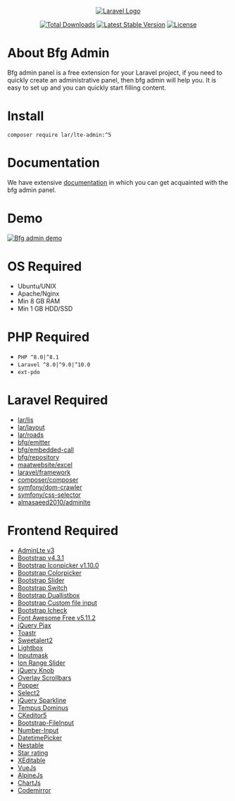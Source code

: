 <p align="center"><a href="https://laravel.com" target="_blank">
<img src="https://wood.veskod.com/images/logo.png" alt="Laravel Logo">
</a></p>

<p align="center">
<a href="https://packagist.org/packages/bfg/admin"><img src="https://img.shields.io/packagist/dt/bfg/admin" alt="Total Downloads"></a>
<a href="https://packagist.org/packages/bfg/admin"><img src="https://img.shields.io/packagist/v/bfg/admin" alt="Latest Stable Version"></a>
<a href="https://packagist.org/packages/bfg/admin"><img src="https://img.shields.io/packagist/l/bfg/admin" alt="License"></a>
</p>

# About Bfg Admin
Bfg admin panel is a free extension for your Laravel project, if you need to quickly create an administrative panel, then bfg admin will help you. It is easy to set up and you can quickly start filling content.

# Install
```
composer require lar/lte-admin:^5
```

# Documentation
We have extensive [documentation](https://wood.veskod.com/documentation/admin-panel) in which you can get acquainted with the bfg admin panel.

# Demo
[![Bfg admin demo](https://github.com/bfg-s/admin/blob/0857e0f3d8960796728fc42deb2137f3535867ec/assets/img/gif.gif "Bfg admin demo")](https://github.com/bfg-s/admin/blob/0857e0f3d8960796728fc42deb2137f3535867ec/assets/img/gif.gif "Bfg admin demo")

# OS Required
- Ubuntu/UNIX
- Apache/Nginx
- Min 8 GB RAM
- Min 1 GB HDD/SSD

# PHP Required

 - `PHP ^8.0|^8.1`
 - `Laravel ^8.0|^9.0|^10.0`
 - `ext-pdo`

# Laravel Required

 - [lar/ljs](https://packagist.org/packages/lar/ljs)
 - [lar/layout](https://packagist.org/packages/lar/layout)
 - [lar/roads](https://packagist.org/packages/lar/roads)
 - [bfg/emitter](https://packagist.org/packages/bfg/emitter)
 - [bfg/embedded-call](https://packagist.org/packages/bfg/embedded-call)
 - [bfg/repository](https://packagist.org/packages/bfg/repository)
 - [maatwebsite/excel](https://docs.laravel-excel.com/3.1/getting-started/)
 - [laravel/framework](https://laravel.com/docs/8.x)
 - [composer/composer](https://packagist.org/packages/composer/composer)
 - [symfony/dom-crawler](https://symfony.com/doc/current/components/dom_crawler.html)
 - [symfony/css-selector](https://symfony.com/doc/current/components/css_selector.html)
 - [almasaeed2010/adminlte](https://packagist.org/packages/almasaeed2010/adminlte)

# Frontend Required

 - [AdminLte v3](https://adminlte.io/themes/v3/)
 - [Bootstrap v4.3.1](https://getbootstrap.com/) 
 - [Bootstrap Iconpicker v1.10.0](http://victor-valencia.github.io/bootstrap-iconpicker/)
 - [Bootstrap Colorpicker](https://github.com/itsjavi/bootstrap-colorpicker)
 - [Bootstrap Slider](https://github.com/seiyria/bootstrap-slider)
 - [Bootstrap Switch](https://bttstrp.github.io/bootstrap-switch/)
 - [Bootstrap Duallistbox](https://github.com/istvan-ujjmeszaros/bootstrap-duallistbox)
 - [Bootstrap Custom file input](https://github.com/Johann-S/bs-custom-file-input)
 - [Bootstrap Icheck](https://github.com/bantikyan/icheck-bootstrap)
 - [Font Awesome Free v5.11.2](https://fontawesome.com/)
 - [jQuery Pjax](https://github.com/defunkt/jquery-pjax)
 - [Toastr](https://codeseven.github.io/toastr/)
 - [Sweetalert2](https://github.com/sweetalert2/sweetalert2)
 - [Lightbox](https://github.com/ashleydw/lightbox)
 - [Inputmask](https://github.com/RobinHerbots/Inputmask)
 - [Ion Range Slider](https://github.com/IonDen/ion.rangeSlider)
 - [jQuery Knob](https://github.com/aterrien/jQuery-Knob)
 - [Overlay Scrollbars](https://github.com/KingSora/OverlayScrollbars)
 - [Popper](https://popper.js.org/)
 - [Select2](https://select2.org/)
 - [jQuery Sparkline](https://omnipotent.net/jquery.sparkline)
 - [Tempus Dominus](https://tempusdominus.github.io/bootstrap-4/Usage/)
 - [CKeditor5](https://ckeditor.com/)
 - [Bootstrap-FileInput](https://github.com/kartik-v/bootstrap-fileinput)
 - [Number-Input](https://github.com/wpic/bootstrap-number-input)
 - [DatetimePicker](http://eonasdan.github.io/bootstrap-datetimepicker/)
 - [Nestable](https://dbushell.com/Nestable/)
 - [Star rating](https://plugins.krajee.com/star-rating)
 - [XEditable](https://github.com/vitalets/x-editable)
 - [VueJs](https://vuejs.org/)
 - [AlpineJs](https://alpinejs.dev/)
 - [ChartJs](https://www.chartjs.org/)
 - [Codemirror](https://codemirror.net/)

